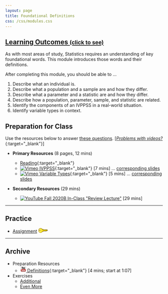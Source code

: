 ```yaml
---
layout: page
title: Foundational Definitions
css: /css/modules.css
---
```


<div class="panel-group-ILOs">
  <div class="panel panel-default">
    <div class="panel-heading">
      <h2 class="panel-title">
        <a data-toggle="collapse" href="#ILOs">Learning Outcomes <small>(click to see)</small></a>
      </h2>
    </div>
    <div id="ILOs" class="panel-collapse collapse">
      <div class="panel-body">
As with most areas of study, Statistics requires an understanding of key foundational words.  This module introduces those words and their definitions.

<p>After completing this module, you should be able to ...</p>

<ol>
  <li>Describe what an individual is.</li>
  <li>Describe what a population and a sample are and how they differ.</li>
  <li>Describe what a parameter and a statistic are and how they differ.</li>
  <li>Describe how a population, parameter, sample, and statistic are related.</li>
  <li>Identify the components of an IVPPSS in a real-world situation.</li>
  <li>Identify variable types in context.</li>
</ol>
      </div>
    </div>
  </div>
</div>

## Preparation for Class

Use the resources below to answer [these questions](Prep/FoundationalDefns). [[*Problems with videos?*](../resources/FAQs/videos){:target="_blank"}]

* **Primary Resources** (8 pages, 12 mins)
  * [Reading](http://derekogle.com/Book107/FoundationalDefns.html){:target="_blank"}
  * [![Vimeo](../img/dhovid.png) IVPPSS](https://vimeo.com/user45324800/ncstats-ivppss){:target="_blank"} [7 mins] ... [corresponding slides](PPT/FoundationalDefns_PPT1.pptx)
  * [![Vimeo](../img/dhovid.png) Variable Types](https://vimeo.com/user45324800/ncstats-vartypes){:target="_blank"} [5 mins] ... [corresponding slides](PPT/FoundationalDefns_PPT2.pptx)

* **Secondary Resources** (29 mins)
  * [![YouTube](../img/dhovid.png) Fall 2020B In-Class "Review Lecture"](https://youtu.be/_VTmDXWfrW4) [29 mins]

----

## Practice

* [Assignment](CE/FoundationalDefns_CE1) [![Decoration](../img/key.png)](CE/KEY_FoundationalDefns_CE)

----

## Archive

* Preparation Resources
  * [![YouTube Link](../img/youtube.png) Definitions](https://youtu.be/MXaJ7sa7q-8?t=67){:target="_blank"} [4 mins; start at 1:07]
* Exercises
  * [Additional](CE/FoundationalDefns_CE2)
  * [Even More](CE/FoundationalDefns_CE3)

